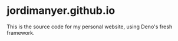 # jordimanyer.github.io

This is the source code for my personal website, using Deno's fresh framework.
